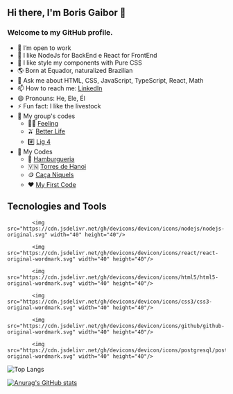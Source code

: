## Hi there, I'm Boris Gaibor 👋
### Welcome to my GitHub profile.

- 🔭 I’m open to work
- 🌱 I like NodeJs for BackEnd e React for FrontEnd
- 🎯 I like style my components with Pure CSS
- 🌎 Born at Equador, naturalized Brazilian
- 💬 Ask me about HTML, CSS, JavaScript, TypeScript, React, Math
- 📫 How to reach me: [LinkedIn](https://www.linkedin.com/in/borisgaibor/)
- 😄 Pronouns: He, Ele, Él
- ⚡ Fun fact: I like the livestock
- 💼 My group's codes
  - 🧘‍♀️ [Feeling](https://github.com/GuiCoutoSt/feeling.)
  - 🫒 [Better Life](https://github.com/danielmsatiro/better-life)
  - #️⃣ [Lig 4](https://github.com/Kenzie-Academy-Brasil-Developers/entrega-lig-4-sprint-5-gbmiranda1)
- 🤠 My Codes
  - 🍔 [Hamburgueria](https://github.com/HardBoris/HardBoris-Hamburgueria)
  - 🇻🇳 [Torres de Hanoi](https://github.com/Kenzie-Academy-Brasil-Developers/entrega-torre-de-hanoi-sprint-5-HardBoris)
  - 🪙 [Caça Niquels](https://github.com/Kenzie-Academy-Brasil-Developers/entrega-construa-um-jogo-de-azar-sprint-3-HardBoris)
  - ❤️ [My First Code](https://github.com/HardBoris/lanzamiento-de-dados)

## Tecnologies and Tools

            <img src="https://cdn.jsdelivr.net/gh/devicons/devicon/icons/nodejs/nodejs-original.svg" width="40" height="40"/>
            
            <img src="https://cdn.jsdelivr.net/gh/devicons/devicon/icons/react/react-original-wordmark.svg" width="40" height="40"/>
            
            <img src="https://cdn.jsdelivr.net/gh/devicons/devicon/icons/html5/html5-original-wordmark.svg" width="40" height="40"/>
            
            <img src="https://cdn.jsdelivr.net/gh/devicons/devicon/icons/css3/css3-original-wordmark.svg" width="40" height="40"/>
            
            <img src="https://cdn.jsdelivr.net/gh/devicons/devicon/icons/github/github-original-wordmark.svg" width="40" height="40"/>
          
            <img src="https://cdn.jsdelivr.net/gh/devicons/devicon/icons/postgresql/postgresql-original-wordmark.svg" width="40" height="40"/>
                   

   ![Top Langs](https://github-readme-stats.vercel.app/api/top-langs/?username=HardBoris&layout=compact)

[![Anurag's GitHub stats](https://github-readme-stats.vercel.app/api?username=HardBoris&show_icons=true&theme=blueberry)](https://github.com/anuraghazra/github-readme-stats)

